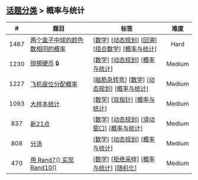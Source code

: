 <!--|This file generated by command(leetcode tag); DO NOT EDIT.            |-->
<!--+----------------------------------------------------------------------+-->
<!--|@author    openset <openset.wang@gmail.com>                           |-->
<!--|@link      https://github.com/openset                                 |-->
<!--|@home      https://github.com/openset/leetcode                        |-->
<!--+----------------------------------------------------------------------+-->

## [话题分类](../README.md) > 概率与统计

| # | 题目 | 标签 | 难度 |
| :-: | - | - | :-: |
| 1467 | [两个盒子中球的颜色数相同的概率](../../problems/probability-of-a-two-boxes-having-the-same-number-of-distinct-balls) | [[数学](../math/README.md)] [[动态规划](../dynamic-programming/README.md)] [[回溯](../backtracking/README.md)] [[组合数学](../combinatorics/README.md)] [[概率与统计](../probability-and-statistics/README.md)]  | Hard |
| 1230 | [抛掷硬币](../../problems/toss-strange-coins) 🔒 | [[数学](../math/README.md)] [[动态规划](../dynamic-programming/README.md)] [[概率与统计](../probability-and-statistics/README.md)]  | Medium |
| 1227 | [飞机座位分配概率](../../problems/airplane-seat-assignment-probability) | [[脑筋急转弯](../brainteaser/README.md)] [[数学](../math/README.md)] [[动态规划](../dynamic-programming/README.md)] [[概率与统计](../probability-and-statistics/README.md)]  | Medium |
| 1093 | [大样本统计](../../problems/statistics-from-a-large-sample) | [[数学](../math/README.md)] [[双指针](../two-pointers/README.md)] [[概率与统计](../probability-and-statistics/README.md)]  | Medium |
| 837 | [新21点](../../problems/new-21-game) | [[数学](../math/README.md)] [[动态规划](../dynamic-programming/README.md)] [[滑动窗口](../sliding-window/README.md)] [[概率与统计](../probability-and-statistics/README.md)]  | Medium |
| 808 | [分汤](../../problems/soup-servings) | [[数学](../math/README.md)] [[动态规划](../dynamic-programming/README.md)] [[概率与统计](../probability-and-statistics/README.md)]  | Medium |
| 470 | [用 Rand7() 实现 Rand10()](../../problems/implement-rand10-using-rand7) | [[数学](../math/README.md)] [[拒绝采样](../rejection-sampling/README.md)] [[概率与统计](../probability-and-statistics/README.md)] [[随机化](../randomized/README.md)]  | Medium |
